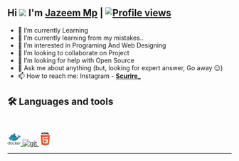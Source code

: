 ## Hi <img src="https://raw.githubusercontent.com/MartinHeinz/MartinHeinz/master/wave.gif" width="25px"> I'm [Jazeem Mp](https://jazeemmp.gq) | [![Profile views](https://komarev.com/ghpvc/?username=jazeemmp&label=Profile%20views)](https://github.com/jazeemmp)

- 🔭 I’m currently Learning
- 🌱 I’m currently learning from my mistakes..
- 👀 I’m interested in Programing And Web Designing
- 👯 I’m looking to collaborate on Project
- 🤔 I’m looking for help with Open Source
- 💬 Ask me about anything (but, looking for expert answer, Go away 😑)
- 📫 How to reach me: Instagram - [**Scurire_**](https://www.instagram.com/scurire_/?hl=en)


## 🛠️ Languages and tools
</br>

<a href="https://www.docker.com/" class="padded" target="_blank"> <img src="https://raw.githubusercontent.com/devicons/devicon/master/icons/docker/docker-original-wordmark.svg" alt="docker" width="30" height="30"/> </a> 
<a href="https://git-scm.com/" class="padded" target="_blank"> <img src="https://www.vectorlogo.zone/logos/git-scm/git-scm-icon.svg" alt="git" width="30" height="30"/> </a> 
<a href="https://www.w3.org/html/" class="padded" target="_blank"> <img src="https://raw.githubusercontent.com/devicons/devicon/master/icons/html5/html5-original-wordmark.svg" alt="html5" width="30" height="30"/> </a> 

---

